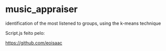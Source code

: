 # music_appraiser

identification of the most listened to groups, using the k-means technique

Script.js feito pelo:

https://github.com/eoisaac
